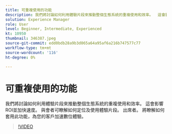 ```yaml
---
title: 可重複使用的功能
description: 我們將討論如何利用體驗片段來推動整個生態系統的重複使用和效率。  這會影響ROI並加快速度。  與會者可瞭解如何定位及使用體驗片段。 出席者。 將瞭解如何套用此功能，為您的客戶加速數位體驗。
solution: Experience Manager
role: User
level: Beginner, Intermediate, Experienced
kt: 10950
thumbnail: 346387.jpeg
source-git-commit: edd0bdb28a9b3d065a64a95af6a216b747577c77
workflow-type: tm+mt
source-wordcount: '116'
ht-degree: 0%

---
```


# 可重複使用的功能

我們將討論如何利用體驗片段來推動整個生態系統的重複使用和效率。  這會影響ROI並加快速度。  與會者可瞭解如何定位及使用體驗片段。 出席者。 將瞭解如何套用此功能，為您的客戶加速數位體驗。

>[!VIDEO](https://video.tv.adobe.com/v/346387/?quality=12&learn=on)
